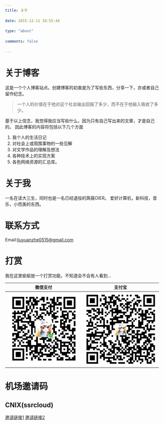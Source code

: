```yaml
---
title: 关于

date: 2015-12-11 18:55:44

type: "about"

comments: false

---
```

# 关于博客
这是一个个人博客站点。创建博客的初衷是为了写些东西，分享一下，亦或者自己留作纪念。

>  一个人的价值在于他对这个社会输出回报了多少，而不在于他输入吸收了多少。

基于以上信念，我觉得我应当写些什么，因为只有自己写出来的文章，才是自己的。
因此博客的内容将包括以下几个方面

1.  我个人的生活日记
2.  对社会上或周围事物的一些见解
3.  对文学作品的理解及想法
4.  各种技术上的实现方案
5.  各色网络资源的汇总库。

# 关于我
一名在读大三生，同时也是一名已经退役的蒟蒻OIER。
爱好计算机，新科技，音乐，小而美的东西。

# 联系方式
Email:<liuyuanzhe0515@gmail.com>

# 打赏
我在这里偷偷放一个打赏功能，不知道会不会有人看到...

|微信支付|支付宝|
|  ----  | ----  |
|![微信支付](/images/wechatpay.png)|![支付宝](/images/alipay.jpg)|

# 机场邀请码
## CNIX(ssrcloud)
[邀请链接1](https://sgi.anycast.gay/auth/register?code=GFRA)
[邀请链接2](https://sgi.anycast.gay/#/auth/register?code=GFRA)